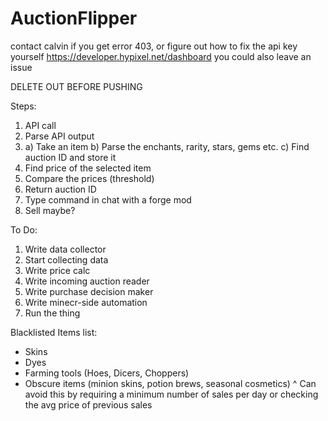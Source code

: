 # AuctionFlipper
contact calvin if you get error 403, or figure out how to fix the api key yourself https://developer.hypixel.net/dashboard
you could also leave an issue

DELETE OUT BEFORE PUSHING

Steps:
1. API call
2. Parse API output
3. a) Take an item
   b) Parse the enchants, rarity, stars, gems etc.
   c) Find auction ID and store it
4. Find price of the selected item
5. Compare the prices (threshold)
6. Return auction ID
7. Type command in chat with a forge mod
8. Sell maybe?

To Do:
1. Write data collector
2. Start collecting data
3. Write price calc
4. Write incoming auction reader
5. Write purchase decision maker
6. Write minecr-side automation
7. Run the thing

Blacklisted Items list:
- Skins
- Dyes
- Farming tools (Hoes, Dicers, Choppers)
- Obscure items (minion skins, potion brews, seasonal cosmetics)
^ Can avoid this by requiring a minimum number of sales per day or checking the avg price of previous sales
